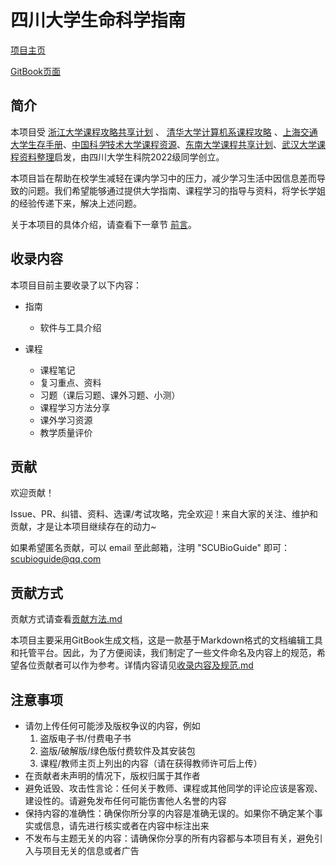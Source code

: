 # 四川大学生命科学指南

[项目主页](https://github.com/SCUBioGuide/SCUBioGuide/tree/main)

[GitBook页面](https://scubioguide.gitbook.io/course-guide-book/)

## 简介

本项目受 [浙江大学课程攻略共享计划](https://github.com/QSCTech/zju-icicles) 、 [清华大学计算机系课程攻略](https://github.com/PKUanonym/REKCARC-TSC-UHT/blob/master/README.md) 、[上海交通大学生存手册](https://survivesjtu.gitbook.io/survivesjtumanual/)、[中国科*学*技术大学课程资源](https://github.com/USTC-Resource/USTC-Course)、[东南大学课程共享计划](https://github.com/zjdx1998/seucourseshare/tree/master)、[武汉大学课程资料整理](https://github.com/openwhu/OpenWHU)启发，由四川大学生科院2022级同学创立。

本项目旨在帮助在校学生减轻在课内学习中的压力，减少学习生活中因信息差而导致的问题。我们希望能够通过提供大学指南、课程学习的指导与资料，将学长学姐的经验传递下来，解决上述问题。

关于本项目的具体介绍，请查看下一章节 [前言](./指南/前言.md)。

## 收录内容
本项目目前主要收录了以下内容：

* 指南
  * 软件与工具介绍

* 课程
  * 课程笔记
  * 复习重点、资料
  * 习题（课后习题、课外习题、小测）
  * 课程学习方法分享
  * 课外学习资源
  * 教学质量评价


## 贡献
欢迎贡献！

Issue、PR、纠错、资料、选课/考试攻略，完全欢迎！来自大家的关注、维护和贡献，才是让本项目继续存在的动力~

如果希望匿名贡献，可以 email 至此邮箱，注明 "SCUBioGuide" 即可：scubioguide@qq.com

## 贡献方式
贡献方式请查看[贡献方法.md](贡献方法.md)

本项目主要采用GitBook生成文档，这是一款基于Markdown格式的文档编辑工具和托管平台。因此，为了方便阅读，我们制定了一些文件命名及内容上的规范，希望各位贡献者可以作为参考。详情内容请见[收录内容及规范.md](收录内容及规范.md)

## 注意事项
* 请勿上传任何可能涉及版权争议的内容，例如
    1. 盗版电子书/付费电子书
    2. 盗版/破解版/绿色版付费软件及其安装包
    3. 课程/教师主页上列出的内容（请在获得教师许可后上传）
* 在贡献者未声明的情况下，版权归属于其作者
* 避免诋毁、攻击性言论：任何关于教师、课程或其他同学的评论应该是客观、建设性的。请避免发布任何可能伤害他人名誉的内容
* 保持内容的准确性：确保你所分享的内容是准确无误的。如果你不确定某个事实或信息，请先进行核实或者在内容中标注出来
* 不发布与主题无关的内容：请确保你分享的所有内容都与本项目有关，避免引入与项目无关的信息或者广告
